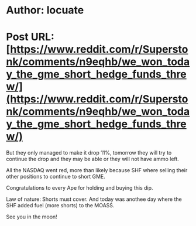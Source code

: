 # Author: locuate
# Post URL: [https://www.reddit.com/r/Superstonk/comments/n9eqhb/we_won_today_the_gme_short_hedge_funds_threw/](https://www.reddit.com/r/Superstonk/comments/n9eqhb/we_won_today_the_gme_short_hedge_funds_threw/)


But they only managed to make it drop 11%, tomorrow they will try to continue the drop and they may be able or they will not have ammo left.

All the NASDAQ went red, more than likely because SHF where selling their other positions to continue to short GME.

Congratulations to every Ape for holding and buying this dip.

Law of nature: Shorts must cover. And today was anothee day where the SHF added fuel (more shorts) to the MOASS.

See you in the moon!